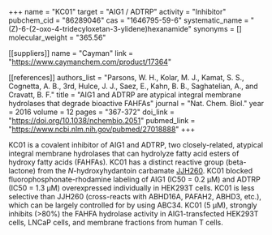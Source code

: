 +++
name = "KC01"
target = "AIG1 / ADTRP"
activity = "Inhibitor"
pubchem_cid = "86289046"
cas = "1646795-59-6"
systematic_name = "(Z)-6-(2-oxo-4-tridecyloxetan-3-ylidene)hexanamide"
synonyms = []
molecular_weight = "365.56"

[[suppliers]]
name = "Cayman"
link = "https://www.caymanchem.com/product/17364"

[[references]]
authors_list = "Parsons, W. H., Kolar, M. J., Kamat, S. S., Cognetta, A. B., 3rd, Hulce, J. J., Saez, E., Kahn, B. B., Saghatelian, A., and Cravatt, B. F."
title = "AIG1 and ADTRP are atypical integral membrane hydrolases that degrade bioactive FAHFAs"
journal = "Nat. Chem. Biol."
year = 2016
volume = 12
pages = "367-372"
doi_link = "https://doi.org/10.1038/nchembio.2051"
pubmed_link = "https://www.ncbi.nlm.nih.gov/pubmed/27018888"
+++

KC01 is a covalent inhibitor of AIG1 and ADTRP, two closely-related, atypical integral membrane hydrolases that can hydrolyze fatty acid esters of hydroxy fatty acids (FAHFAs). KC01 has a distinct reactive group (beta-lactone) from the <i>N</i>-hydroxyhydantoin carbamate <a href="#jjh260" class="js-scroll-trigger">JJH260</a>. KC01 blocked fluorophosphonate-rhodamine labeling of AIG1 (IC50 = 0.2 µM) and ADTRP (IC50 = 1.3 µM) overexpressed individually in HEK293T cells. KC01 is less selective than JJH260 (cross-reacts with ABHD16A, PAFAH2, ABHD3, etc.), which can be largely controlled for by using ABC34. KC01 (5 µM), strongly inhibits (&gt;80%) the FAHFA hydrolase activity in AIG1-transfected HEK293T cells, LNCaP cells, and membrane fractions from human T cells.
